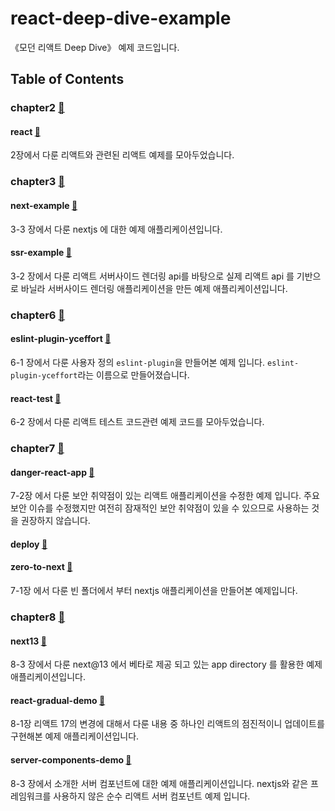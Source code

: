 # react-deep-dive-example

《모던 리액트 Deep Dive》 예제 코드입니다.

## Table of Contents

### chapter2 [📁](./chapter2)

#### react [📁](./chapter2/react)

2장에서 다룬 리액트와 관련된 리액트 예제를 모아두었습니다.

### chapter3 [📁](./chapter3)

#### next-example [📁](./chapter3/next-example)

3-3 장에서 다룬 nextjs 에 대한 예제 애플리케이션입니다.

#### ssr-example [📁](./chapter3/ssr-example)

3-2 장에서 다룬 리액트 서버사이드 렌더링 api를 바탕으로 실제 리액트 api 를 기반으로 바닐라 서버사이드 렌더링 애플리케이션을 만든 예제 애플리케이션입니다.

### chapter6 [📁](./chapter6)

#### eslint-plugin-yceffort [📁](./chapter6/eslint-plugin-yceffort)

6-1 장에서 다룬 사용자 정의 `eslint-plugin`을 만들어본 예제 입니다. `eslint-plugin-yceffort`라는 이름으로 만들어졌습니다.

#### react-test [📁](./chapter6/react-test)

6-2 장에서 다룬 리액트 테스트 코드관련 예제 코드를 모아두었습니다.

### chapter7 [📁](./chapter7)

#### danger-react-app [📁](./chapter7/danger-react-app)

7-2장 에서 다룬 보안 취약점이 있는 리액트 애플리케이션을 수정한 예제 입니다. 주요 보안 이슈를 수정했지만 여전히 잠재적인 보안 취약점이 있을 수 있으므로 사용하는 것을 권장하지 않습니다.

#### deploy [📁](./chapter7/deploy)

#### zero-to-next [📁](./chapter7/zero-to-next)

7-1장 에서 다룬 빈 폴더에서 부터 nextjs 애플리케이션을 만들어본 예제입니다.

### chapter8 [📁](./chapter8)

#### next13 [📁](./chapter8/next13)

8-3 장에서 다룬 next@13 에서 베타로 제공 되고 있는 app directory 를 활용한 예제 애플리케이션입니다.

#### react-gradual-demo [📁](./chapter8/react-gradual-demo)

8-1장 리액트 17의 변경에 대해서 다룬 내용 중 하나인 리액트의 점진적이니 업데이트를 구현해본 예제 애플리케이션입니다.

#### server-components-demo [📁](./chapter8/server-components-demo)

8-3 장에서 소개한 서버 컴포넌트에 대한 예제 애플리케이션입니다. nextjs와 같은 프레임워크를 사용하지 않은 순수 리액트 서버 컴포넌트 예제 입니다.
